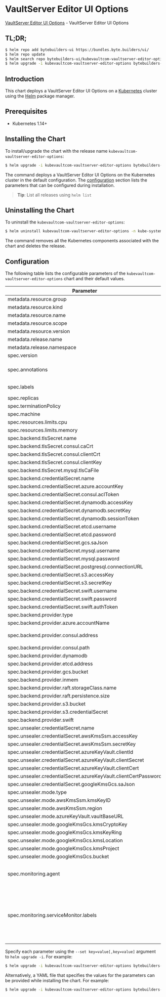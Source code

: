 # VaultServer Editor UI Options

[VaultServer Editor UI Options](https://byte.builders) - VaultServer Editor UI Options

## TL;DR;

```bash
$ helm repo add bytebuilders-ui https://bundles.byte.builders/ui/
$ helm repo update
$ helm search repo bytebuilders-ui/kubevaultcom-vaultserver-editor-options --version=v0.4.8
$ helm upgrade -i kubevaultcom-vaultserver-editor-options bytebuilders-ui/kubevaultcom-vaultserver-editor-options -n kube-system --create-namespace --version=v0.4.8
```

## Introduction

This chart deploys a VaultServer Editor UI Options on a [Kubernetes](http://kubernetes.io) cluster using the [Helm](https://helm.sh) package manager.

## Prerequisites

- Kubernetes 1.14+

## Installing the Chart

To install/upgrade the chart with the release name `kubevaultcom-vaultserver-editor-options`:

```bash
$ helm upgrade -i kubevaultcom-vaultserver-editor-options bytebuilders-ui/kubevaultcom-vaultserver-editor-options -n kube-system --create-namespace --version=v0.4.8
```

The command deploys a VaultServer Editor UI Options on the Kubernetes cluster in the default configuration. The [configuration](#configuration) section lists the parameters that can be configured during installation.

> **Tip**: List all releases using `helm list`

## Uninstalling the Chart

To uninstall the `kubevaultcom-vaultserver-editor-options`:

```bash
$ helm uninstall kubevaultcom-vaultserver-editor-options -n kube-system
```

The command removes all the Kubernetes components associated with the chart and deletes the release.

## Configuration

The following table lists the configurable parameters of the `kubevaultcom-vaultserver-editor-options` chart and their default values.

|                            Parameter                            |                                                                                Description                                                                                |                       Default                        |
|-----------------------------------------------------------------|---------------------------------------------------------------------------------------------------------------------------------------------------------------------------|------------------------------------------------------|
| metadata.resource.group                                         |                                                                                                                                                                           | <code>kubevault.com</code>                           |
| metadata.resource.kind                                          |                                                                                                                                                                           | <code>VaultServer</code>                             |
| metadata.resource.name                                          |                                                                                                                                                                           | <code>vaultservers</code>                            |
| metadata.resource.scope                                         |                                                                                                                                                                           | <code>Namespaced</code>                              |
| metadata.resource.version                                       |                                                                                                                                                                           | <code>v1alpha1</code>                                |
| metadata.release.name                                           | Release name                                                                                                                                                              | <code>""</code>                                      |
| metadata.release.namespace                                      | Release namespace                                                                                                                                                         | <code>""</code>                                      |
| spec.version                                                    | List options                                                                                                                                                              | <code>1.8.2</code>                                   |
| spec.annotations                                                | Annotations to add to the database custom resource                                                                                                                        | <code>{}</code>                                      |
| spec.labels                                                     | Labels to add to all the template objects                                                                                                                                 | <code>{}</code>                                      |
| spec.replicas                                                   |                                                                                                                                                                           | <code>3</code>                                       |
| spec.terminationPolicy                                          |                                                                                                                                                                           | <code>WipeOut</code>                                 |
| spec.machine                                                    |                                                                                                                                                                           | <code>""</code>                                      |
| spec.resources.limits.cpu                                       |                                                                                                                                                                           | <code>500m</code>                                    |
| spec.resources.limits.memory                                    |                                                                                                                                                                           | <code>1Gi</code>                                     |
| spec.backend.tlsSecret.name                                     |                                                                                                                                                                           | <code>""</code>                                      |
| spec.backend.tlsSecret.consul.caCrt                             |                                                                                                                                                                           | <code><ca-cert></code>                               |
| spec.backend.tlsSecret.consul.clientCrt                         |                                                                                                                                                                           | <code><client-cert></code>                           |
| spec.backend.tlsSecret.consul.clientKey                         |                                                                                                                                                                           | <code><client-key></code>                            |
| spec.backend.tlsSecret.mysql.tlsCaFile                          |                                                                                                                                                                           | <code><tls-ca-file></code>                           |
| spec.backend.credentialSecret.name                              |                                                                                                                                                                           | <code>""</code>                                      |
| spec.backend.credentialSecret.azure.accountKey                  |                                                                                                                                                                           | <code><account_key></code>                           |
| spec.backend.credentialSecret.consul.aclToken                   |                                                                                                                                                                           | <code><acl-token></code>                             |
| spec.backend.credentialSecret.dynamodb.accessKey                |                                                                                                                                                                           | <code><access_key></code>                            |
| spec.backend.credentialSecret.dynamodb.secretKey                |                                                                                                                                                                           | <code><secret_key></code>                            |
| spec.backend.credentialSecret.dynamodb.sessionToken             |                                                                                                                                                                           | <code><session-token></code>                         |
| spec.backend.credentialSecret.etcd.username                     |                                                                                                                                                                           | <code><username></code>                              |
| spec.backend.credentialSecret.etcd.password                     |                                                                                                                                                                           | <code><password></code>                              |
| spec.backend.credentialSecret.gcs.saJson                        |                                                                                                                                                                           | <code><gcs-sa.json></code>                           |
| spec.backend.credentialSecret.mysql.username                    |                                                                                                                                                                           | <code><username></code>                              |
| spec.backend.credentialSecret.mysql.password                    |                                                                                                                                                                           | <code><password></code>                              |
| spec.backend.credentialSecret.postgresql.connectionURL          |                                                                                                                                                                           | <code><connection_url></code>                        |
| spec.backend.credentialSecret.s3.accessKey                      |                                                                                                                                                                           | <code><access_key></code>                            |
| spec.backend.credentialSecret.s3.secretKey                      |                                                                                                                                                                           | <code><secret_key></code>                            |
| spec.backend.credentialSecret.swift.username                    |                                                                                                                                                                           | <code><username></code>                              |
| spec.backend.credentialSecret.swift.password                    |                                                                                                                                                                           | <code><password></code>                              |
| spec.backend.credentialSecret.swift.authToken                   |                                                                                                                                                                           | <code><auth-token></code>                            |
| spec.backend.provider.type                                      |                                                                                                                                                                           | <code>raft</code>                                    |
| spec.backend.provider.azure.accountName                         |                                                                                                                                                                           | <code><account-name></code>                          |
| spec.backend.provider.consul.address                            |                                                                                                                                                                           | <code>"http://consul-server.default.svc:8500"</code> |
| spec.backend.provider.consul.path                               |                                                                                                                                                                           | <code>"vault"</code>                                 |
| spec.backend.provider.dynamodb                                  |                                                                                                                                                                           | <code>{}</code>                                      |
| spec.backend.provider.etcd.address                              |                                                                                                                                                                           | <code><etcd-server-address></code>                   |
| spec.backend.provider.gcs.bucket                                |                                                                                                                                                                           | <code><bucket-name></code>                           |
| spec.backend.provider.inmem                                     |                                                                                                                                                                           | <code>{}</code>                                      |
| spec.backend.provider.raft.storageClass.name                    |                                                                                                                                                                           | <code>standard</code>                                |
| spec.backend.provider.raft.persistence.size                     |                                                                                                                                                                           | <code>10Gi</code>                                    |
| spec.backend.provider.s3.bucket                                 |                                                                                                                                                                           | <code><bucket-name></code>                           |
| spec.backend.provider.s3.credentialSecret                       |                                                                                                                                                                           | <code>vault-backend-creds</code>                     |
| spec.backend.provider.swift                                     |                                                                                                                                                                           | <code>{}</code>                                      |
| spec.unsealer.credentialSecret.name                             |                                                                                                                                                                           | <code>""</code>                                      |
| spec.unsealer.credentialSecret.awsKmsSsm.accessKey              |                                                                                                                                                                           | <code><access_key></code>                            |
| spec.unsealer.credentialSecret.awsKmsSsm.secretKey              |                                                                                                                                                                           | <code><secret_key></code>                            |
| spec.unsealer.credentialSecret.azureKeyVault.clientId           |                                                                                                                                                                           | <code><client-cert></code>                           |
| spec.unsealer.credentialSecret.azureKeyVault.clientSecret       |                                                                                                                                                                           | <code><client-secret></code>                         |
| spec.unsealer.credentialSecret.azureKeyVault.clientCert         |                                                                                                                                                                           | <code><client-cert></code>                           |
| spec.unsealer.credentialSecret.azureKeyVault.clientCertPassword |                                                                                                                                                                           | <code><client-cert-password></code>                  |
| spec.unsealer.credentialSecret.googleKmsGcs.saJson              |                                                                                                                                                                           | <code>""</code>                                      |
| spec.unsealer.mode.type                                         |                                                                                                                                                                           | <code>kubernetesSecret</code>                        |
| spec.unsealer.mode.awsKmsSsm.kmsKeyID                           |                                                                                                                                                                           | <code><kms-key-id></code>                            |
| spec.unsealer.mode.awsKmsSsm.region                             |                                                                                                                                                                           | <code><region></code>                                |
| spec.unsealer.mode.azureKeyVault.vaultBaseURL                   |                                                                                                                                                                           | <code><vault-base-url></code>                        |
| spec.unsealer.mode.googleKmsGcs.kmsCryptoKey                    |                                                                                                                                                                           | <code><kms-key></code>                               |
| spec.unsealer.mode.googleKmsGcs.kmsKeyRing                      |                                                                                                                                                                           | <code><kms-ring></code>                              |
| spec.unsealer.mode.googleKmsGcs.kmsLocation                     |                                                                                                                                                                           | <code><kms-location></code>                          |
| spec.unsealer.mode.googleKmsGcs.kmsProject                      |                                                                                                                                                                           | <code><project-name></code>                          |
| spec.unsealer.mode.googleKmsGcs.bucket                          |                                                                                                                                                                           | <code><bucket-name></code>                           |
| spec.monitoring.agent                                           | Name of monitoring agent (one of "prometheus.io", "prometheus.io/operator", "prometheus.io/builtin")                                                                      | <code>prometheus.io/operator</code>                  |
| spec.monitoring.serviceMonitor.labels                           | Specify the labels for ServiceMonitor. Prometheus crd will select ServiceMonitor using these labels. Only usable when monitoring agent is `prometheus.io/webhook server`. | <code>{"release":"kube-prometheus-stack"}</code>     |


Specify each parameter using the `--set key=value[,key=value]` argument to `helm upgrade -i`. For example:

```bash
$ helm upgrade -i kubevaultcom-vaultserver-editor-options bytebuilders-ui/kubevaultcom-vaultserver-editor-options -n kube-system --create-namespace --version=v0.4.8 --set metadata.resource.group=kubevault.com
```

Alternatively, a YAML file that specifies the values for the parameters can be provided while
installing the chart. For example:

```bash
$ helm upgrade -i kubevaultcom-vaultserver-editor-options bytebuilders-ui/kubevaultcom-vaultserver-editor-options -n kube-system --create-namespace --version=v0.4.8 --values values.yaml
```
